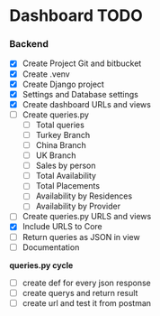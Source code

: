 # Dashboard TODO



### Backend  

- [X] Create Project Git and bitbucket
- [X] Create .venv 
- [X] Create Django project
- [X] Settings and Database settings
- [X] Create dashboard URLs and views
- [ ] Create queries.py
   - [ ] Total queries
   - [ ] Turkey Branch
   - [ ] China Branch
   - [ ] UK Branch
   - [ ] Sales by person
   - [ ] Total Availability
   - [ ] Total Placements
   - [ ] Availability by Residences
   - [ ] Availability by Provider
- [ ] Create queries.py URLS and views
- [X] Include URLS to Core
- [ ] Return queries as JSON in view
- [ ] Documentation

**queries.py cycle**  
- [ ] create def for every json response
- [ ] create querys and return result
- [ ] create url and test it from postman 
